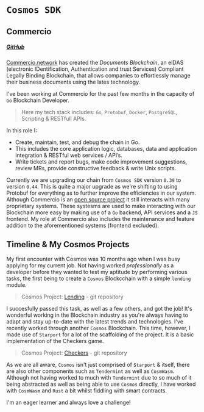 # `Cosmos SDK`

## Commercio

##### [GitHub](https://github.com/commercionetwork?type=source)

[Commercio.network](https://commercio.network/) has created the *Documents Blockchain*, an eIDAS (electronic IDentification, Authentication and trust Services) Compliant Legally Binding Blockchain, that allows companies to effortlessly manage their business documents using the lates technology.

I've been working at Commercio for the past few months in the capacity of `Go` Blockchain Developer. 

> Here my tech stack includes: `Go`, `Protobuf`, `Docker`, `PostgreSQL`, Scripting & RESTfull APIs. 

In this role I:
* Create, maintain, test, and debug the chain in Go.
* This includes the core application logic, databases, data and application integration & RESTful web services / API’s.
* Write tickets and report bugs, make code improvement suggestions, review MRs, provide constructive feedback & write Unix scripts.

Currently we are upgrading our chain from `Cosmos SDK` version `0.39` to version `0.44`. This is quite a major upgrade as we're shifting to using Protobuf for everything as to further improve the efficiencies in our system. Although Commercio is an [open source project](https://github.com/commercionetwork/commercionetwork) it still interacts with many proprietary systems. These systesms are used to make interacting with our Blockchain more easy by making use of a `Go` backend, API services and a `JS` frontend. My role at Commercio also includes the maintenance and feature addition to the aforementioned systems (frontend excluded).

## Timeline & My Cosmos Projects

My first encounter with Cosmos was 10 months ago when I was busy applying for my current job. Not having worked *professionally* as a developer before they wanted to test my aptitude by performing various tasks, the first being to create a `Cosmos` Blockcchain with a simple `lending` module.

> Cosmos Project: [Lending](https://github.com/BenWolfaardt/Lending) - git repository

I succesfully passed this task, as well as a few others, and got the job! It's wonderful working in the Blockchain industry as you're always having to adapt and stay up-to-date with the latest trends and technologies. I've recently worked through another `Cosmos` Blockchain. This time, however, I made use of `Starport` for a lot of the scaffolding of the project. It is a basic implementation of the Checkers game.

> Cosmos Project: [Checkers](https://github.com/BenWolfaardt/Checkers) - git repository

As we are all aware, `Cosmos` isn't just comprised of `Starport` & itself, there are also other components such as `Tendermint` as well as `CosmWasm`. Although not having worked to much with `Tendermint` due to so much of it being abstracted as well as being able to use `Cosmos` directly, I have worked with `CosmWasm` and `Rust` a bit whilst fiddling with smart contracts. 

I'm an eager learner and always love a challenge!
